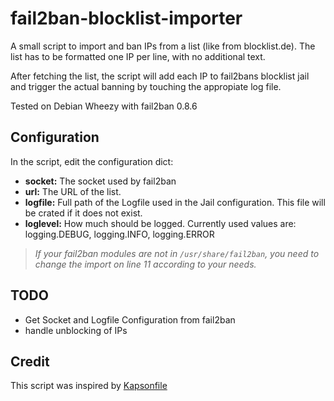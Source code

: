 fail2ban-blocklist-importer
===========================

A small script to import and ban IPs from a list (like from blocklist.de). The list has to be formatted one IP per line, with no additional text.

After fetching the list, the script will add each IP to fail2bans blocklist jail and trigger the actual banning by touching the appropiate log file.

Tested on Debian Wheezy with fail2ban 0.8.6

Configuration
-------------

In the script, edit the configuration dict:
*   **socket:** The socket used by fail2ban
*   **url:** The URL of the list.
*   **logfile:** Full path of the Logfile used in the Jail configuration. This file will be crated if it does not exist.
*   **loglevel:** How much should be logged. Currently used values are: logging.DEBUG, logging.INFO, logging.ERROR

> *If your fail2ban modules are not in `/usr/share/fail2ban`, you need to change the import on line 11 according to your needs.*

TODO
----

*   Get Socket and Logfile Configuration from fail2ban
*   handle unblocking of IPs

Credit
------

This script was inspired by [Kapsonfile](https://forum.blocklist.de/viewtopic.php?f=11&t=107#p333 "Thank you!")

